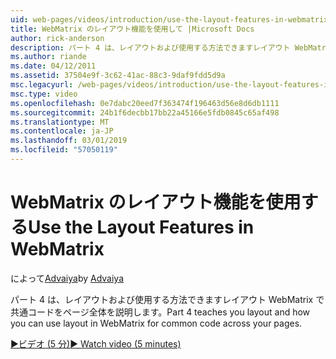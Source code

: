 ```yaml
---
uid: web-pages/videos/introduction/use-the-layout-features-in-webmatrix
title: WebMatrix のレイアウト機能を使用して |Microsoft Docs
author: rick-anderson
description: パート 4 は、レイアウトおよび使用する方法できますレイアウト WebMatrix で共通コードをページ全体を説明します。
ms.author: riande
ms.date: 04/12/2011
ms.assetid: 37504e9f-3c62-41ac-88c3-9daf9fdd5d9a
msc.legacyurl: /web-pages/videos/introduction/use-the-layout-features-in-webmatrix
msc.type: video
ms.openlocfilehash: 0e7dabc20eed7f363474f196463d56e8d6db1111
ms.sourcegitcommit: 24b1f6decbb17bb22a45166e5fdb0845c65af498
ms.translationtype: MT
ms.contentlocale: ja-JP
ms.lasthandoff: 03/01/2019
ms.locfileid: "57050119"
---
```

<a name="use-the-layout-features-in-webmatrix"></a><span data-ttu-id="d9917-103">WebMatrix のレイアウト機能を使用する</span><span class="sxs-lookup"><span data-stu-id="d9917-103">Use the Layout Features in WebMatrix</span></span>
====================
<span data-ttu-id="d9917-104">によって[Advaiya](https://twitter.com/Advaiyasolns)</span><span class="sxs-lookup"><span data-stu-id="d9917-104">by [Advaiya](https://twitter.com/Advaiyasolns)</span></span>

<span data-ttu-id="d9917-105">パート 4 は、レイアウトおよび使用する方法できますレイアウト WebMatrix で共通コードをページ全体を説明します。</span><span class="sxs-lookup"><span data-stu-id="d9917-105">Part 4 teaches you layout and how you can use layout in WebMatrix for common code across your pages.</span></span>

[<span data-ttu-id="d9917-106">&#9654;ビデオ (5 分)</span><span class="sxs-lookup"><span data-stu-id="d9917-106">&#9654; Watch video (5 minutes)</span></span>](https://channel9.msdn.com/Blogs/ASP-NET-Site-Videos/use-the-layout-features-in-webmatrix)
